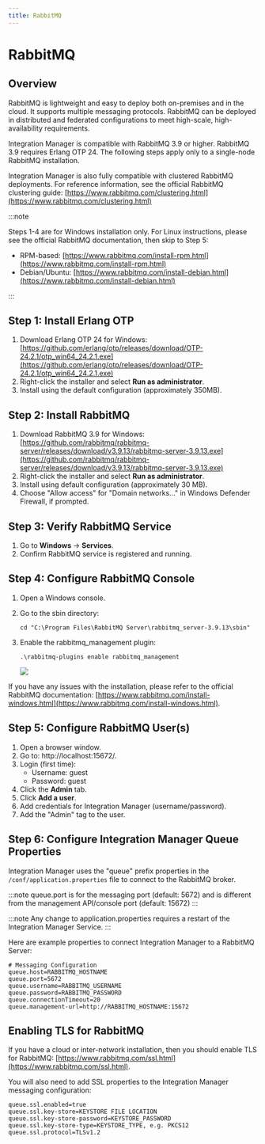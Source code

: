 ```yaml
---
title: RabbitMQ
---
```


# RabbitMQ

## Overview

RabbitMQ is lightweight and easy to deploy both on-premises and in the cloud. It supports multiple messaging protocols. RabbitMQ can be deployed in distributed and federated configurations to meet high-scale, high-availability requirements.

Integration Manager is compatible with RabbitMQ 3.9 or higher. RabbitMQ 3.9 requires Erlang OTP 24. The following steps apply only to a single-node RabbitMQ installation.

Integration Manager is also fully compatible with clustered RabbitMQ deployments. For reference information, see the official RabbitMQ clustering guide: [https://www.rabbitmq.com/clustering.html](https://www.rabbitmq.com/clustering.html)

:::note

Steps 1-4 are for Windows installation only. For Linux instructions, please see the official RabbitMQ documentation, then skip to Step 5:
* RPM-based: [https://www.rabbitmq.com/install-rpm.html](https://www.rabbitmq.com/install-rpm.html)
* Debian/Ubuntu: [https://www.rabbitmq.com/install-debian.html](https://www.rabbitmq.com/install-debian.html)

:::

## Step 1: Install Erlang OTP

1. Download Erlang OTP 24 for Windows: [https://github.com/erlang/otp/releases/download/OTP-24.2.1/otp_win64_24.2.1.exe](https://github.com/erlang/otp/releases/download/OTP-24.2.1/otp_win64_24.2.1.exe)
2. Right-click the installer and select **Run as administrator**.
3. Install using the default configuration (approximately 350MB).

## Step 2: Install RabbitMQ

1. Download RabbitMQ 3.9 for Windows: [https://github.com/rabbitmq/rabbitmq-server/releases/download/v3.9.13/rabbitmq-server-3.9.13.exe](https://github.com/rabbitmq/rabbitmq-server/releases/download/v3.9.13/rabbitmq-server-3.9.13.exe)
2. Right-click the installer and select **Run as administrator**.
3. Install using default configuration (approximately 30 MB).
4. Choose "Allow access" for "Domain networks..." in Windows Defender Firewall, if prompted.

## Step 3: Verify RabbitMQ Service

1. Go to **Windows** → **Services**.
2. Confirm RabbitMQ service is registered and running.

## Step 4: Configure RabbitMQ Console

1. Open a Windows console.
2. Go to the sbin directory:
   
    ```
    cd "C:\Program Files\RabbitMQ Server\rabbitmq_server-3.9.13\sbin"
    ```
3. Enable the rabbitmq_management plugin: 
   
   `.\rabbitmq-plugins enable rabbitmq_management`

   ![](/img/rabbitmq_1.png)

If you have any issues with the installation, please refer to the official RabbitMQ documentation: [https://www.rabbitmq.com/install-windows.html](https://www.rabbitmq.com/install-windows.html).

## Step 5: Configure RabbitMQ User(s)

1. Open a browser window.
2. Go to: http://localhost:15672/.
3. Login (first time): 
   * Username: guest
   * Password: guest
4. Click the **Admin** tab.
5. Click **Add a user**.
6. Add credentials for Integration Manager (username/password).
7. Add the "Admin" tag to the user.

## Step 6: Configure Integration Manager Queue Properties

Integration Manager uses the "queue" prefix properties in the `/conf/application.properties` file to connect to the RabbitMQ broker.

:::note
  queue.port is for the messaging port (default: 5672) and is different from the management API/console port (default: 15672)
:::

:::note
   Any change to application.properties requires a restart of the Integration Manager Service.
:::

Here are example properties to connect Integration Manager to a RabbitMQ Server:

```
# Messaging Configuration
queue.host=RABBITMQ_HOSTNAME
queue.port=5672
queue.username=RABBITMQ_USERNAME
queue.password=RABBITMQ_PASSWORD
queue.connectionTimeout=20
queue.management-url=http://RABBITMQ_HOSTNAME:15672
```

## Enabling TLS for RabbitMQ

If you have a cloud or inter-network installation, then you should enable TLS for RabbitMQ: [https://www.rabbitmq.com/ssl.html](https://www.rabbitmq.com/ssl.html).

You will also need to add SSL properties to the Integration Manager messaging configuration:
```
queue.ssl.enabled=true
queue.ssl.key-store=KEYSTORE FILE LOCATION
queue.ssl.key-store-password=KEYSTORE_PASSWORD
queue.ssl.key-store-type=KEYSTORE_TYPE, e.g. PKCS12
queue.ssl.protocol=TLSv1.2
```
